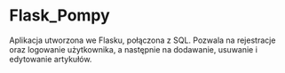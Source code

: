 # Flask_Pompy

Aplikacja utworzona we Flasku, połączona z SQL. Pozwala na rejestracje oraz logowanie użytkownika, a następnie na dodawanie, usuwanie i edytowanie artykułów.
